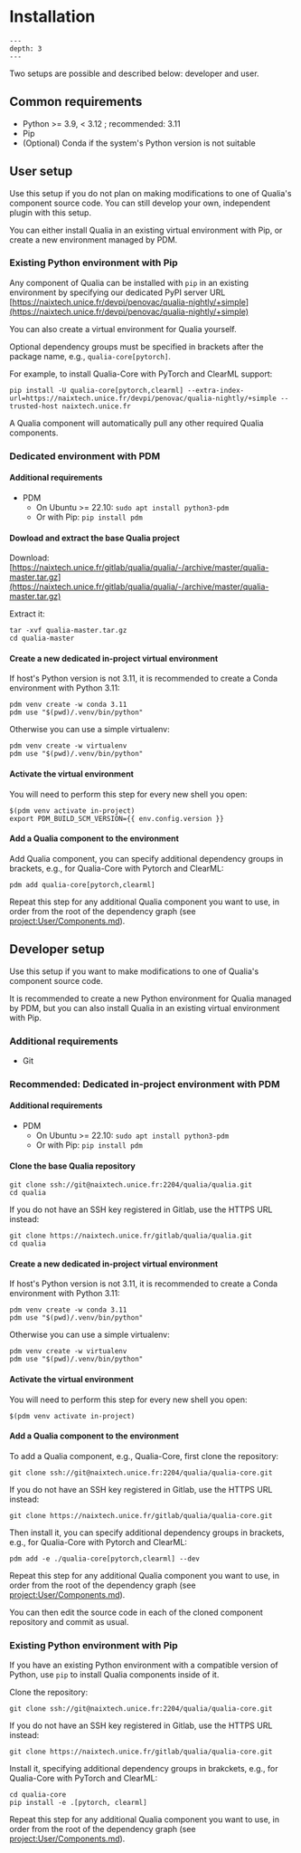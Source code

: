 # Installation

```{contents} Table of Contents
---
depth: 3
---
```


Two setups are possible and described below: developer and user.

## Common requirements

- Python >= 3.9, < 3.12 ; recommended: 3.11
- Pip
- (Optional) Conda if the system's Python version is not suitable

## User setup

Use this setup if you do not plan on making modifications to one of Qualia's component source code. You can still develop your own, independent plugin with this setup.

You can either install Qualia in an existing virtual environment with Pip, or create a new environment managed by PDM.

### Existing Python environment with Pip

Any component of Qualia can be installed with `pip` in an existing environment by specifying our dedicated PyPI server URL [https://naixtech.unice.fr/devpi/penovac/qualia-nightly/+simple](https://naixtech.unice.fr/devpi/penovac/qualia-nightly/+simple)

You can also create a virtual environment for Qualia yourself.

Optional dependency groups must be specified in brackets after the package name, e.g., `qualia-core[pytorch]`.

For example, to install Qualia-Core with PyTorch and ClearML support:
```
pip install -U qualia-core[pytorch,clearml] --extra-index-url=https://naixtech.unice.fr/devpi/penovac/qualia-nightly/+simple --trusted-host naixtech.unice.fr 
```

A Qualia component will automatically pull any other required Qualia components.

### Dedicated environment with PDM

#### Additional requirements
- PDM
    - On Ubuntu >= 22.10: `sudo apt install python3-pdm`
    - Or with Pip: `pip install pdm`

#### Dowload and extract the base Qualia project
Download: [https://naixtech.unice.fr/gitlab/qualia/qualia/-/archive/master/qualia-master.tar.gz](https://naixtech.unice.fr/gitlab/qualia/qualia/-/archive/master/qualia-master.tar.gz)

Extract it:
```
tar -xvf qualia-master.tar.gz
cd qualia-master
```

#### Create a new dedicated in-project virtual environment

If host's Python version is not 3.11, it is recommended to create a Conda environment with Python 3.11:
```
pdm venv create -w conda 3.11
pdm use "$(pwd)/.venv/bin/python"
```

Otherwise you can use a simple virtualenv:
```
pdm venv create -w virtualenv
pdm use "$(pwd)/.venv/bin/python"
```

#### Activate the virtual environment

You will need to perform this step for every new shell you open:

```{parsed-literal}
$(pdm venv activate in-project)
export PDM_BUILD_SCM_VERSION={{ env.config.version }}
```

#### Add a Qualia component to the environment

Add Qualia component, you can specify additional dependency groups in brackets, e.g., for Qualia-Core with Pytorch and ClearML:
```
pdm add qualia-core[pytorch,clearml]
```

Repeat this step for any additional Qualia component you want to use, in order from the root of the dependency graph (see <project:User/Components.md>).

## Developer setup

Use this setup if you want to make modifications to one of Qualia's component source code.

It is recommended to create a new Python environment for Qualia managed by PDM, but you can also install Qualia in an existing virtual environment with Pip.

### Additional requirements
- Git

### Recommended: Dedicated in-project environment with PDM

#### Additional requirements
- PDM
    - On Ubuntu >= 22.10: `sudo apt install python3-pdm`
    - Or with Pip: `pip install pdm`

#### Clone the base Qualia repository
```
git clone ssh://git@naixtech.unice.fr:2204/qualia/qualia.git
cd qualia
```

If you do not have an SSH key registered in Gitlab, use the HTTPS URL instead:
```
git clone https://naixtech.unice.fr/gitlab/qualia/qualia.git
cd qualia
```

#### Create a new dedicated in-project virtual environment

If host's Python version is not 3.11, it is recommended to create a Conda environment with Python 3.11:
```
pdm venv create -w conda 3.11
pdm use "$(pwd)/.venv/bin/python"
```

Otherwise you can use a simple virtualenv:
```
pdm venv create -w virtualenv
pdm use "$(pwd)/.venv/bin/python"
```

#### Activate the virtual environment

You will need to perform this step for every new shell you open:
```
$(pdm venv activate in-project)
```

#### Add a Qualia component to the environment

To add a Qualia component, e.g., Qualia-Core, first clone the repository:
```
git clone ssh://git@naixtech.unice.fr:2204/qualia/qualia-core.git
```

If you do not have an SSH key registered in Gitlab, use the HTTPS URL instead:
```
git clone https://naixtech.unice.fr/gitlab/qualia/qualia-core.git
```

Then install it, you can specify additional dependency groups in brackets, e.g., for Qualia-Core with Pytorch and ClearML:
```
pdm add -e ./qualia-core[pytorch,clearml] --dev
```

Repeat this step for any additional Qualia component you want to use, in order from the root of the dependency graph (see <project:User/Components.md>).

You can then edit the source code in each of the cloned component repository and commit as usual.

### Existing Python environment with Pip

If you have an existing Python environment with a compatible version of Python, use `pip` to install Qualia components inside of it.

Clone the repository:
```
git clone ssh://git@naixtech.unice.fr:2204/qualia/qualia-core.git
```

If you do not have an SSH key registered in Gitlab, use the HTTPS URL instead:
```
git clone https://naixtech.unice.fr/gitlab/qualia/qualia-core.git
```

Install it, specifying additional dependency groups in brakckets, e.g., for Qualia-Core with PyTorch and ClearML:
```
cd qualia-core
pip install -e .[pytorch, clearml]
```

Repeat this step for any additional Qualia component you want to use, in order from the root of the dependency graph (see <project:User/Components.md>).
